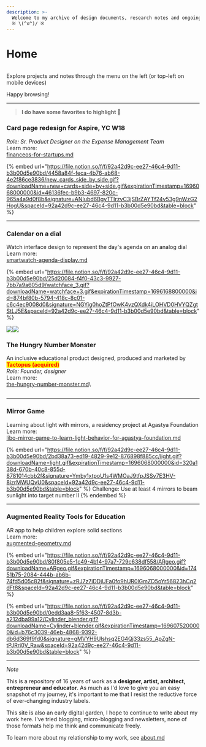 ```yaml
---
description: >-
  Welcome to my archive of design documents, research notes and ongoing quests 
  ※ \(^o^)/ ※
---
```


# Home

<figure><img src=".gitbook/assets/image (34).png" alt=""><figcaption></figcaption></figure>

Explore projects and notes through the menu on the left (or top-left on mobile devices)&#x20;

Happy browsing!

***

> **I do have some favorites to highlight 🧶**

### Card page redesign for Aspire, YC W18

_Role: Sr. Product Designer on the Expense Management Team_\
Learn more:\
[financeos-for-startups.md](design-pages/product-design/financeos-for-startups.md "mention")

{% embed url="https://file.notion.so/f/f/92a42d9c-ee27-46c4-9d11-b3b00d5e90bd/4458a84f-feca-4b76-ab68-4e2f86ce3836/new_cards_side_by_side.gif?downloadName=new+cards+side+by+side.gif&expirationTimestamp=1696068000000&id=46136fec-b9b3-4697-820c-965a4a9d0f8b&signature=ANIubd6BgyTTIrzvC3jSBrZAYTf24v53g9nWzG2HogU&spaceId=92a42d9c-ee27-46c4-9d11-b3b00d5e90bd&table=block" %}

***

### Calendar on a dial

Watch interface design to represent the day's agenda on an analog dial\
Learn more:\
&#x20;[smartwatch-agenda-display.md](design-pages/interaction-design/smartwatch-agenda-display.md "mention")

{% embed url="https://file.notion.so/f/f/92a42d9c-ee27-46c4-9d11-b3b00d5e90bd/25d20084-f4f0-43c3-9927-7bb7a9a605d9/watchface_3.gif?downloadName=watchface+3.gif&expirationTimestamp=1696168800000&id=874bf80b-5794-418c-8c01-c6c4ec9008d0&signature=NGYig0hoZtPfOwK4vzQXdk4iLOHVD0HVYQZgtStLJ5E&spaceId=92a42d9c-ee27-46c4-9d11-b3b00d5e90bd&table=block" %}

![](<.gitbook/assets/image (171).png>)![](<.gitbook/assets/image (173).png>)

### The Hungry Number Monster&#x20;

An inclusive educational product designed, produced and marketed by <mark style="color:red;">**Tactopus (acquired)**</mark>\
_Role: Founder, designer_\
Learn more:\
[the-hungry-number-monster.md](design-pages/spatial-interaction-design/tactopus-inclusive-learning-with-mr/the-hungry-number-monster.md "mention")\


<figure><img src=".gitbook/assets/ch_1.jpg" alt=""><figcaption></figcaption></figure>

***

### Mirror Game

Learning about light with mirrors, a residency project at Agastya Foundation\
Learn more: \
[libo-mirror-game-to-learn-light-behavior-for-agastya-foundation.md](design-pages/game-design/libo-mirror-game-to-learn-light-behavior-for-agastya-foundation.md "mention")

{% embed url="https://file.notion.so/f/f/92a42d9c-ee27-46c4-9d11-b3b00d5e90bd/2bd38a73-ed19-4829-9e12-876898f885cc/light.gif?downloadName=light.gif&expirationTimestamp=1696068000000&id=320a138d-670b-40c8-855d-8781014cbb2f&signature=Ymby1xtpoU1s4WMOaJ9tfpJSSy7E3HV-8izrMWUQvU0&spaceId=92a42d9c-ee27-46c4-9d11-b3b00d5e90bd&table=block" %}
Challenge: Use at least 4 mirrors to beam sunlight into target number II
{% endembed %}

***

### Augmented Reality Tools for Education

AR app to help children explore solid sections \
Learn more:\
&#x20;[augmented-geometry.md](design-pages/spatial-interaction-design/augmented-geometry.md "mention")

{% embed url="https://file.notion.so/f/f/92a42d9c-ee27-46c4-9d11-b3b00d5e90bd/80f805e5-1c49-4b14-97a7-729c638df558/ARgeo.gif?downloadName=ARgeo.gif&expirationTimestamp=1696068000000&id=17451b75-2084-444b-ab6b-74fd5d05c82f&signature=zRJ7z7iDDjUFa0fo9hUR0lGmZD5oYr56823hCq2dFt8&spaceId=92a42d9c-ee27-46c4-9d11-b3b00d5e90bd&table=block" %}

{% embed url="https://file.notion.so/f/f/92a42d9c-ee27-46c4-9d11-b3b00d5e90bd/0edd3aa8-5f63-4507-8d3b-a212dba99a12/Cylinder_blender.gif?downloadName=Cylinder+blender.gif&expirationTimestamp=1696075200000&id=b76c3039-46eb-4868-9392-db6d369f9fd0&signature=gMVYH9Ulshsq2EG4Qj33zs55_ApZgN-tPJRri0V_Raw&spaceId=92a42d9c-ee27-46c4-9d11-b3b00d5e90bd&table=block" %}



***

_Note_

This is a repository of 16 years of work as a **designer, artist, architect, entrepreneur and educator**. As much as I'd love to give you an easy snapshot of my journey, it's important to me that I resist the reductive force of ever-changing industry labels.

This site is also an early digital garden, I hope to continue to write about my work here. I've tried blogging, micro-blogging and newsletters, none of those formats help me think and communicate freely.&#x20;

To learn more about my relationship to my work, see [about.md](about.md "mention")
